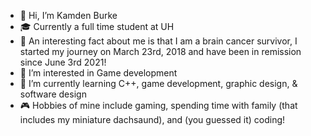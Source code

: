 - 👋 Hi, I’m Kamden Burke
- 🎓 Currently a full time student at UH
- 🧠 An interesting fact about me is that I am a brain cancer survivor, I started my journey on March 23rd, 2018 and have been in remission since June 3rd 2021!
- 👀 I’m interested in Game development
- 🌱 I’m currently learning C++, game development, graphic design, & software design
- 🎮 Hobbies of mine include gaming, spending time with family (that includes my miniature dachsaund), and (you guessed it) coding!

<!---
Kambo2320/Kambo2320 is a ✨ special ✨ repository because its `README.md` (this file) appears on your GitHub profile.
You can click the Preview link to take a look at your changes.
--->
